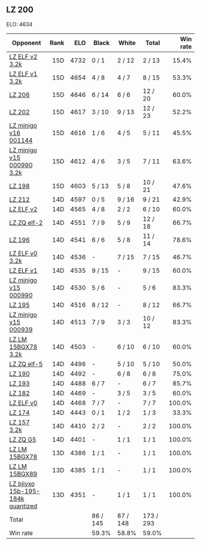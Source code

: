 ## LZ 200 ##

ELO: 4634

Opponent | Rank | ELO | Black | White | Total | Win rate
---------|-----:|----:|-------|-------|-------|-------:
[LZ ELF v2 3.2k](LZ%20ELF%20v2%203.2k.md) | 15D | 4732 | 0 / 1 | 2 / 12 | 2 / 13 | 15.4%
[LZ ELF v1 3.2k](LZ%20ELF%20v1%203.2k.md) | 15D | 4654 | 4 / 8 | 4 / 7 | 8 / 15 | 53.3%
[LZ 206](LZ%20206.md) | 15D | 4646 | 6 / 14 | 6 / 6 | 12 / 20 | 60.0%
[LZ 202](LZ%20202.md) | 15D | 4617 | 3 / 10 | 9 / 13 | 12 / 23 | 52.2%
[LZ minigo v16 001144](LZ%20minigo%20v16%20001144.md) | 15D | 4616 | 1 / 6 | 4 / 5 | 5 / 11 | 45.5%
[LZ minigo v15 000990 3.2k](LZ%20minigo%20v15%20000990%203.2k.md) | 15D | 4612 | 4 / 6 | 3 / 5 | 7 / 11 | 63.6%
[LZ 198](LZ%20198.md) | 15D | 4603 | 5 / 13 | 5 / 8 | 10 / 21 | 47.6%
[LZ 212](LZ%20212.md) | 14D | 4597 | 0 / 5 | 9 / 16 | 9 / 21 | 42.9%
[LZ ELF v2](LZ%20ELF%20v2.md) | 14D | 4565 | 4 / 8 | 2 / 2 | 6 / 10 | 60.0%
[LZ ZQ elf-2](LZ%20ZQ%20elf-2.md) | 14D | 4551 | 7 / 9 | 5 / 9 | 12 / 18 | 66.7%
[LZ 196](LZ%20196.md) | 14D | 4541 | 6 / 6 | 5 / 8 | 11 / 14 | 78.6%
[LZ ELF v0 3.2k](LZ%20ELF%20v0%203.2k.md) | 14D | 4536 | - | 7 / 15 | 7 / 15 | 46.7%
[LZ ELF v1](LZ%20ELF%20v1.md) | 14D | 4535 | 9 / 15 | - | 9 / 15 | 60.0%
[LZ minigo v15 000990](LZ%20minigo%20v15%20000990.md) | 14D | 4530 | 5 / 6 | - | 5 / 6 | 83.3%
[LZ 195](LZ%20195.md) | 14D | 4516 | 8 / 12 | - | 8 / 12 | 66.7%
[LZ minigo v15 000939](LZ%20minigo%20v15%20000939.md) | 14D | 4513 | 7 / 9 | 3 / 3 | 10 / 12 | 83.3%
[LZ LM 15BGX78 3.2k](LZ%20LM%2015BGX78%203.2k.md) | 14D | 4503 | - | 6 / 10 | 6 / 10 | 60.0%
[LZ ZQ elf-5](LZ%20ZQ%20elf-5.md) | 14D | 4496 | - | 5 / 10 | 5 / 10 | 50.0%
[LZ 190](LZ%20190.md) | 14D | 4492 | - | 6 / 8 | 6 / 8 | 75.0%
[LZ 193](LZ%20193.md) | 14D | 4488 | 6 / 7 | - | 6 / 7 | 85.7%
[LZ 182](LZ%20182.md) | 14D | 4469 | - | 3 / 5 | 3 / 5 | 60.0%
[LZ ELF v0](LZ%20ELF%20v0.md) | 14D | 4468 | 7 / 7 | - | 7 / 7 | 100.0%
[LZ 174](LZ%20174.md) | 14D | 4443 | 0 / 1 | 1 / 2 | 1 / 3 | 33.3%
[LZ 157 3.2k](LZ%20157%203.2k.md) | 14D | 4410 | 2 / 2 | - | 2 / 2 | 100.0%
[LZ ZQ G5](LZ%20ZQ%20G5.md) | 14D | 4401 | - | 1 / 1 | 1 / 1 | 100.0%
[LZ LM 15BGX78](LZ%20LM%2015BGX78.md) | 13D | 4386 | 1 / 1 | - | 1 / 1 | 100.0%
[LZ LM 15BGX89](LZ%20LM%2015BGX89.md) | 13D | 4385 | 1 / 1 | - | 1 / 1 | 100.0%
[LZ bjiyxo 15b-195-184k quantized](LZ%20bjiyxo%2015b-195-184k%20quantized.md) | 13D | 4351 | - | 1 / 1 | 1 / 1 | 100.0%
Total | | | 86 / 145 | 87 / 148 | 173 / 293 | 
Win rate| | | 59.3% | 58.8% | 59.0% | 
